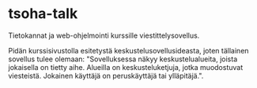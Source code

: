 # tsoha-talk
Tietokannat ja web-ohjelmointi kurssille viestittelysovellus.

Pidän kurssisivustolla esitetystä keskustelusovellusideasta, joten tällainen sovellus tulee olemaan: "Sovelluksessa näkyy keskustelualueita, joista jokaisella on tietty aihe. Alueilla on keskusteluketjuja, jotka muodostuvat viesteistä. Jokainen käyttäjä on peruskäyttäjä tai ylläpitäjä.".
